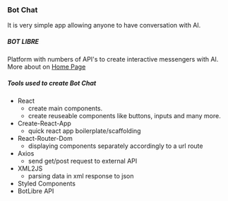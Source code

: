 ### Bot Chat

It is very simple app allowing anyone to have conversation with AI.

##### BOT LIBRE

Platform with numbers of API's to create interactive messengers with AI. More about on [Home Page](https://www.botlibre.com/)

##### Tools used to create Bot Chat

- React
  - create main components.
  - create reuseable components like buttons, inputs and many more.
- Create-React-App
  - quick react app boilerplate/scaffolding
- React-Router-Dom
  - displaying components separately accordingly to a url route
- Axios
  - send get/post request to external API
- XML2JS
  - parsing data in xml response to json
- Styled Components
- BotLibre API
